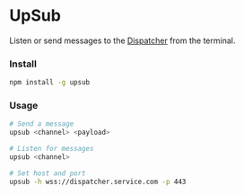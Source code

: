 # UpSub

Listen or send messages to the [Dispatcher](https://github.com/upsub/dispatcher)
from the terminal.

### Install
```sh
npm install -g upsub
```

### Usage
```sh
# Send a message
upsub <channel> <payload>

# Listen for messages
upsub <channel>

# Set host and port
upsub -h wss://dispatcher.service.com -p 443
```
